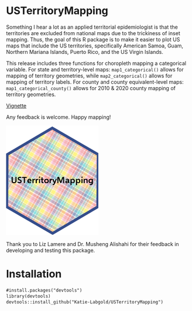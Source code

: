 # USTerritoryMapping

Something I hear a lot as an applied territorial epidemiologist is that the territories are excluded from national maps due to the trickiness of inset mapping. Thus, the goal of this R package is to make it easier to plot US maps that include the US territories, specifically American Samoa, Guam, Northern Mariana Islands, Puerto Rico, and the US Virgin Islands.

This release includes three functions for choropleth mapping a categorical variable. For state and territory-level maps: `map1_categorical()` allows for mapping of territory geometries, while `map2_categorical()` allows for mapping of territory labels. For county and county equivalent-level maps: `map1_categorical_county()` allows for 2010 & 2020 county mapping of territory geometries. 

[Vignette](http://htmlpreview.github.io/?https://github.com/Katie-Labgold/USTerritoryMapping/blob/main/doc/introduction.html)

Any feedback is welcome. Happy mapping!

![](man/figures/logov2.png)

Thank you to Liz Lamere and Dr. Musheng Alishahi for their feedback in developing and testing this package.

# Installation
```
#install.packages("devtools")
library(devtools)
devtools::install_github("Katie-Labgold/USTerritoryMapping")
```
